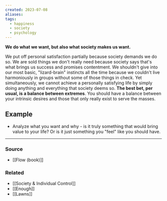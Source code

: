 ```yaml
---
created: 2023-07-08
aliases: 
tags:
  - happiness
  - society
  - psychology
---
```

**We do what we want, but also what society makes us want.**

We put off personal satisfaction partially because society demands we do so. We are sold things we don't really need because society says that's what brings us success and promises contentment. We shouldn't give into our most basic, "lizard-brain" instincts all the time because we couldn't live harmoniously in groups without some of those things in check. Yet simultaneously, we cannot achieve a personally satisfying life by simply doing anything and everything that society deems so. **The best bet, per usual, is a balance between extremes**. You should have a balance between your intrinsic desires and those that only really exist to serve the masses.

## Example

- Analyze what you want and why - is it truly something that would bring value to your life? Or is it just something you "feel" like you should have.

---

### Source
- [[Flow (book)]]

### Related
- [[Society & Individual Control]] 
- [[Enough]] 
- [[Lawns]]